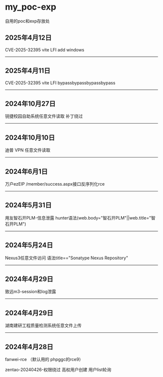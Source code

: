 # my_poc-exp
自用的poc和exp存放处

## 2025年4月12日

CVE-2025-32395 vite LFI add windows

---


## 2025年4月11日

CVE-2025-32395 vite LFI bypassbypassbypassbypass 

---


## 2024年10月27日

锐捷校园自助系统任意文件读取 补丁绕过

---
## 2024年10月10日

迪普 VPN 任意文件读取

-----
## 2024年6月1日

万户ezEIP /member/success.aspx接口反序列化rce

-----
## 2024年5月31日

用友智石开PLM-信息泄露 hunter语法(web.body="智石开PLM"||web.title="智石开PLM")

-----
## 2024年5月24日

Nexus3任意文件访问 语法title=="Sonatype Nexus Repository"

-----
## 2024年4月29日

致远m3-session和log泄露

-----
## 2024年4月29日

湖南建研工程质量检测系统任意文件上传

-----
## 2024年4月28日

fanwei-rce （默认用的 phpggc的rce9）

zentao-20240426-权限绕过 高权用户创建 用户list轮询
